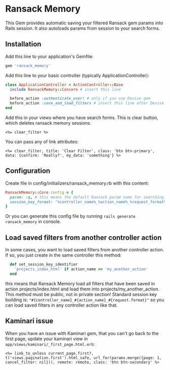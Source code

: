 # Ransack Memory

This Gem provides automatic saving your filtered Ransack gem params into Rails session. It also autoloads params from session to your search forms.

## Installation
Add this line to your application's Gemfile:

```ruby
gem 'ransack_memory'
```

Add this line to your basic controller (typically ApplicationController):

```ruby
class ApplicationController < ActionController::Base
  include RansackMemory::Concern # insert this line

  before_action :authenticate_user! # only if you use Devise gem
  before_action :save_and_load_filters # insert this line after Devise auth before filter (Devise gem is not necessary)
end
```

Add this in your views where you have search forms. This is clear button, which deletes ransack memory sessions.
```erb
<%= clear_filter %>
```
You can pass any of link attributes:

```erb
<%= clear_filter, title: 'Clear Filter', class: 'btn btn-primary', data: {confirm: 'Really?', my_data: 'something'} %>
```

## Configuration

Create file in config/initializers/ransack_memory.rb with this content:

```ruby
RansackMemory::Core.config = {
  param: :q, # this means the default Ransack param name for searching. You can change it
  session_key_format: '%controller_name%_%action_name%_%request_format%' # this means how the key used to store the information to the session will be stored. Currently it interpolates request parameters. You can customize it and use these vars to build a key that fits your needs
}
```

Or you can generate this config file by running ```rails generate ransack_memory``` in console. 

## Load saved filters from another controller action

In some cases, you want to load saved filters from another controller action. If so, you just create in the same controller this method:

```ruby
  def set_session_key_identifier
    'projects_index_html' if action_name == 'my_another_action'
  end
```
this means that Ransack Memory load all filters that have been saved in action projects/index.html and load them into projects/my_another_action. This method must be public, not in private section!
Standard session key building is: ```"#{controller_name}_#{action_name}_#{request.format}"``` so you can load saved filters in any controller action like that.

## Kaminari issue

When you have an issue with Kaminari gem, that you can't go back to the first page, update your kaminari view in `app/views/kaminari/_first_page.html.erb`:
```erb
<%= link_to_unless current_page.first?, t('views.pagination.first').html_safe, url_for(params.merge({page: 1, cancel_filter: nil})), remote: remote, class: 'btn btn-secondary' %>
```
